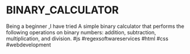 # BINARY_CALCULATOR
Being a beginner ,I have tried A simple binary calculator that performs the following operations on binary numbers: addition, subtraction, multiplication, and division. #js #regexsoftwareservices #html #css #webdevelopment
